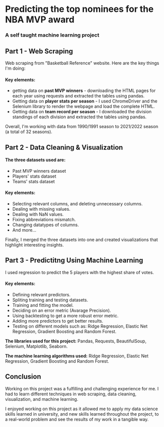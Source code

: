 # Predicting the top nominees for the NBA MVP award 
### A self taught machine learning project

## Part 1 - Web Scraping

Web scraping from "Basketball Reference" website.
Here are the key things I'm doing:

#### Key elements:
* getting data on **past MVP winners** - downloading the HTML pages for each year using requests and extracted the tables using pandas.
* Getting data on **player stats per season** - I used ChromeDriver and the Selenium library to render the webpage and load the complete HTML.
* Getting data on **team record per season** - I downloaded the division standings of each division and extracted the tables using pandas.

Overall, I'm working with data from 1990/1991 season to 2021/2022 season (a total of 32 seasons).
 
## Part 2 - Data Cleaning & Visualization

#### The three datasets used are:
* Past MVP winners dataset
* Players' stats dataset
* Teams' stats dataset

#### Key elements:
* Selecting relevant columns, and deleting unnecessary columns.
* Dealing with missing values.
* Dealing with NaN values.
* Fixing abbreviations mismatch.
* Changing datatypes of columns.
* And more...

Finally, I merged the three datasets into one and created visualizations that highlight interesting insights.

## Part 3 - Predictitng Using Machine Learning
I used regression to predict the 5 players with the highest share of votes.

#### Key elements:
* Defining relevant predictors.
* Spliting training and testing datasets.
* Training and fitting the model.
* Deciding on an error metric (Avarage Precision).
* Using backtesting to get a more robust error metric.
* Adding more predictors to get better results.
* Testing on different models such as: Ridge Regression, Elastic Net Regression, Gradient Boosting and Random Forest.


**The libraries used for this project:** Pandas, Requests, BeautifulSoup, Selenium, Matplotlib, Seaborn.

**The machine learning algorithms used:** Ridge Regression, Elastic Net Regression, Gradient Boosting and Random Forest.

## Conclusion
Working on this project was a fulfilling and challenging experience for me. I had to learn different techniques in web scraping, data cleaning, visualization, and machine learning.

I enjoyed working on this project as it allowed me to apply my data science skills learned in university, and new skills learned throughout the project, to a real-world problem and see the results of my work in a tangible way.
